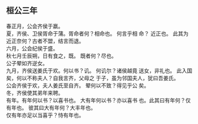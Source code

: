 ## 桓公三年
春正月，公会齐侯于嬴。  
夏，齐侯、卫侯胥命于蒲。胥命者何？相命也。 何言乎相
命？ 近正也。 此其为近正奈何？古者不盟，结言而退。  
六月，公会纪侯于盛。  
秋七月壬辰朔，日有食之，既。 既者何？尽也。  
公子翚如齐逆女。  
九月，齐侯送姜氏于欢。何以书？讥。 何讥尔？诸侯越竟
送女，非礼也。 此入国矣，何以不称夫人？自我言齐，父母之
于子，虽为邻国夫人，犹曰吾姜氏。  
公会齐侯于欢，夫人姜氏至自齐。 翚何以不致？得见乎公
矣。  
冬，齐侯使其弟年来聘。  
有年。有年何以书？以喜书也。 大有年何以书？亦以喜书
也。此其曰有年何？仅有年也。 彼其曰大有年何？大丰年也。  
仅有年亦足以当喜乎？恃有年也。  

